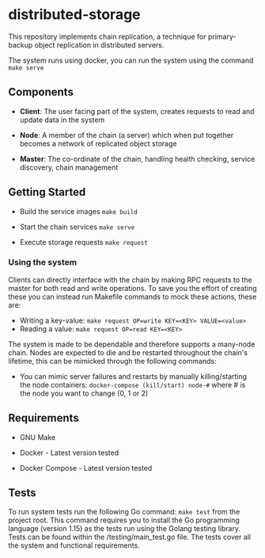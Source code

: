 # distributed-storage

This repository implements chain replication, a technique for primary-backup object replication in distributed servers.

The system runs using docker, you can run the system using the command `make serve`

## Components

-   **Client**: The user facing part of the system, creates requests to read and update data in the system

-   **Node**: A member of the chain (a server) which when put together becomes a network of replicated object storage

-   **Master**: The co-ordinate of the chain, handling health checking, service discovery, chain management

## Getting Started

-   Build the service images `make build`

-   Start the chain services `make serve`

-   Execute storage requests `make request`

### Using the system

Clients can directly interface with the chain by making RPC requests to the master for both read and write operations. To save you the effort of creating these you can instead run Makefile commands to mock these actions, these are:

-   Writing a key-value: `make request OP=write KEY=<KEY> VALUE=<value>`
-   Reading a value: `make request OP=read KEY=<KEY>`

The system is made to be dependable and therefore supports a many-node chain. Nodes are expected to die and be restarted throughout the chain's lifetime, this can be mimicked through the following commands:

-   You can mimic server failures and restarts by manually killing/starting the node containers: `docker-compose (kill/start) node-#` where # is the node you want to change (0, 1 or 2)

## Requirements

-   GNU Make

-   Docker - Latest version tested

-   Docker Compose - Latest version tested

## Tests

To run system tests run the following Go command: `make test` from the project root. This command requires you to install the Go programming language (version 1.15) as the tests run using the Golang testing library. Tests can be found within the /testing/main_test.go file. The tests cover all the system and functional requirements.
